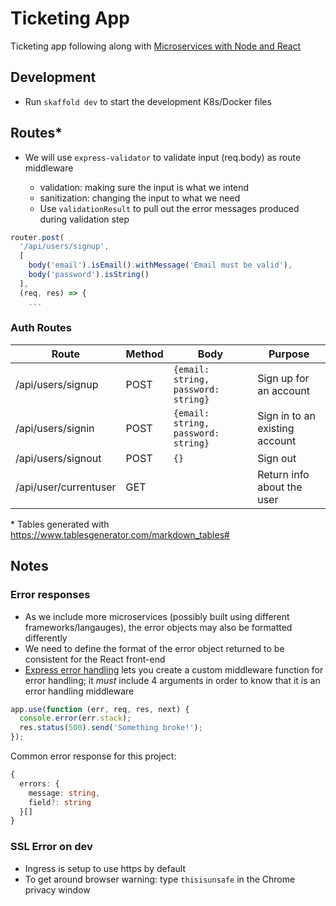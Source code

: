 # Ticketing App

Ticketing app following along with [Microservices with Node and React](https://www.udemy.com/course/microservices-with-node-js-and-react)

## Development

- Run `skaffold dev` to start the development K8s/Docker files

## Routes\*

- We will use `express-validator` to validate input (req.body) as route middleware

  - validation: making sure the input is what we intend
  - sanitization: changing the input to what we need
  - Use `validationResult` to pull out the error messages produced during validation step

```ts
router.post(
  '/api/users/signup',
  [
    body('email').isEmail().withMessage('Email must be valid'),
    body('password').isString()
  ],
  (req, res) => {
    ...
```

### Auth Routes

| Route                 | Method | Body                                | Purpose                        |
| --------------------- | ------ | ----------------------------------- | ------------------------------ |
| /api/users/signup     | POST   | `{email: string, password: string}` | Sign up for an account         |
| /api/users/signin     | POST   | `{email: string, password: string}` | Sign in to an existing account |
| /api/users/signout    | POST   | `{}`                                | Sign out                       |
| /api/user/currentuser | GET    |                                     | Return info about the user     |

\* Tables generated with https://www.tablesgenerator.com/markdown_tables#

## Notes

### Error responses

- As we include more microservices (possibly built using different frameworks/langauges), the error objects may also be formatted differently
- We need to define the format of the error object returned to be consistent for the React front-end
- [Express error handling](https://expressjs.com/en/guide/error-handling.html) lets you create a custom middleware function for error handling; it _must_ include 4 arguments in order to know that it is an error handling middleware

```ts
app.use(function (err, req, res, next) {
  console.error(err.stack);
  res.status(500).send('Something broke!');
});
```

Common error response for this project:

```ts
{
  errors: {
    message: string,
    field?: string
  }[]
}
```

### SSL Error on dev

- Ingress is setup to use https by default
- To get around browser warning: type `thisisunsafe` in the Chrome privacy window
